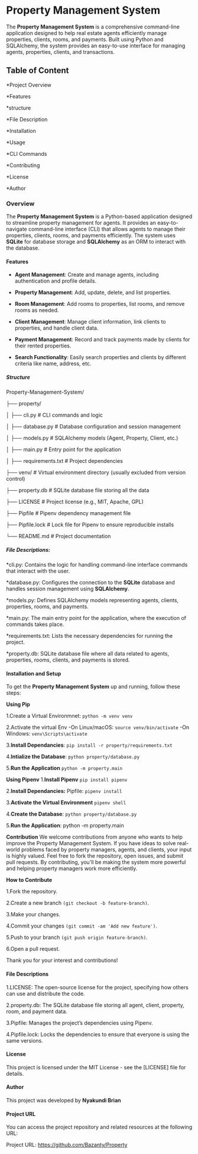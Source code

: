 # Property Management System
The **Property Management System** is a comprehensive command-line application designed to help real estate agents efficiently manage properties, clients, rooms, and payments. Built using Python and SQLAlchemy, the system provides an easy-to-use interface for managing agents, properties, clients, and transactions.

## Table of Content
*Project Overview

*Features

*structure

*File Description

*Installation

*Usage

*CLI Commands

*Contributing

*License

*Author


### **Overview**
The **Property Management System** is a Python-based application designed to streamline property management for agents. It provides an easy-to-navigate command-line interface (CLI) that allows agents to manage their properties, clients, rooms, and payments efficiently. The system uses **SQLite** for database storage and **SQLAlchemy** as an ORM to interact with the database.



#### **Features**
* **Agent Management**: Create and manage agents, including authentication and profile details.


* **Property Management**: Add, update, delete, and list properties.


* **Room Management**: Add rooms to properties, list rooms, and remove rooms as needed.


* **Client Management**: Manage client information, link clients to properties, and handle client data.


* **Payment Management**: Record and track payments made by clients for their rented properties.


* **Search Functionality**: Easily search properties and clients by different criteria like name, address, etc.




##### Structure
Property-Management-System/

├── property/

│   ├── cli.py            # CLI commands and logic

│   ├── database.py       # Database configuration and session management

│   ├── models.py         # SQLAlchemy models (Agent, Property, Client, etc.)

│   ├── main.py           # Entry point for the application

│   ├── requirements.txt  # Project dependencies

├── venv/                 # Virtual environment directory (usually excluded from version control)

├── property.db           # SQLite database file storing all the data

├── LICENSE               # Project license (e.g., MIT, Apache, GPL)

├── Pipfile               # Pipenv dependency management file

├── Pipfile.lock          # Lock file for Pipenv to ensure reproducible installs

└── README.md             # Project documentation



##### File Descriptions:
*cli.py: Contains the logic for handling command-line interface commands that interact with the user.

*database.py: Configures the connection to the **SQLite** database and handles session management using **SQLAlchemy**.

*models.py: Defines SQLAlchemy models representing agents, clients, properties, rooms, and payments.

*main.py: The main entry point for the application, where the execution of commands takes place.

*requirements.txt: Lists the necessary dependencies for running the project.

*property.db: SQLite database file where all data related to agents, properties, rooms, clients, and payments is stored.



 #### Installation and Setup
 To get the **Property Management System** up and running, follow these steps:

 

**Using Pip**

1.Create a Virtual Environmnet:
```python -m venv venv```

2.Activate the virtual Env
-On Linux/macOS:
`source venv/bin/activate`
-On Windows:
`venv\Scripts\activate`

3.**Install Dependancies**: 
`pip install -r property/requirements.txt`

4.**Intialize the Database**:
`python property/database.py`

5.**Run the Application** 
`python -m property.main`



**Using Pipenv**
1.**Install Pipenv**
`pip install pipenv`

2.**Install Dependancies:**
Pipfile:
`pipenv install`

3.**Activate the Virtual Environment**
`pipenv shell`

4.**Create the Database**:
`python property/database.py`

5.**Run the Application**:
python -m property.main 



**Contribution**
We welcome contributions from anyone who wants to help improve the Property Management System. If you have ideas to solve real-world problems faced by property managers, agents, and clients, your input is highly valued.
Feel free to fork the repository, open issues, and submit pull requests. By contributing, you'll be making the system more powerful and helping property managers work more efficiently.



 **How to Contribute**
 
1.Fork the repository.

2.Create a new branch `(git checkout -b feature-branch)`.

3.Make your changes.

4.Commit your changes `(git commit -am 'Add new feature')`.

5.Push to your branch `(git push origin feature-branch)`.

6.Open a pull request.



Thank you for your interest and contributions!


#### File Descriptions
1.LICENSE: The open-source license for the project, specifying how others can use and distribute the code.

2.property.db: The SQLite database file storing all agent, client, property, room, and payment data.

3.Pipfile: Manages the project’s dependencies using Pipenv.

4.Pipfile.lock: Locks the dependencies to ensure that everyone is using the same versions.


#### License
This project is licensed under the MIT License - see the [LICENSE] file for details.


#### Author 
This project was developed by **Nyakundi Brian**


#### Project URL
You can access the project repository and related resources at the following URL:


Project URL: https://github.com/Bazanty/Property













